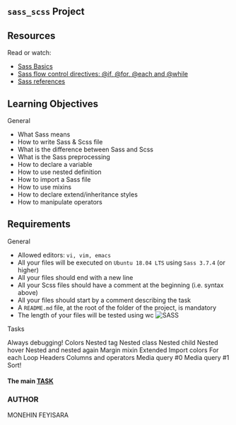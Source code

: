 ## ``sass_scss`` Project

## Resources
Read or watch:

* [Sass Basics](https://sass-lang.com/guide/)
* [Sass flow control directives: @if, @for, @each and @while](https://sass-lang.com/documentation/at-rules/control/)
* [Sass references](https://sass-lang.com/documentation/)

## Learning Objectives
General
- What Sass means
- How to write Sass & Scss file
- What is the difference between Sass and Scss
- What is the Sass preprocessing
- How to declare a variable
- How to use nested definition
- How to import a Sass file
- How to use mixins
- How to declare extend/inheritance styles
- How to manipulate operators

## Requirements
General
- Allowed editors: ``vi, vim, emacs``
- All your files will be executed on ``Ubuntu 18.04 LTS`` using ``Sass 3.7.4`` (or higher)
- All your files should end with a new line
- All your Scss files should have a comment at the beginning (i.e. syntax above)
- All your files should start by a comment describing the task
- A ``README.md`` file, at the root of the folder of the project, is mandatory
- The length of your files will be tested using wc
![SASS](https://github.com/Monehinfeyi/alx-frontend-for-fun/assets/89196639/dad2c6d2-7873-4765-9618-54e2a200a759)

Tasks

Always debugging!
Colors
Nested tag
Nested class
Nested child
Nested hover
Nested and nested again
Margin mixin
Extended
Import colors
For each
Loop Headers
Columns and operators
Media query #0
Media query #1
Sort!

#### The main [TASK](https://intranet.alxswe.com/projects/1212)

### AUTHOR
MONEHIN FEYISARA
